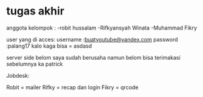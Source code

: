 # tugas akhir

anggota kelompok : -robit hussalam -Rifkyansyah Winata -Muhammad Fikry

user yang di acces: username :buatyoutube@yandex.com password :palang17 kalo kaga bisa = asdasd

server side belom saya sudah berusaha namun belom bisa terimakasi sebelumnya ka patrick

Jobdesk:

Robit = mailer
Rifky = recap dan login
Fikry = qrcode


